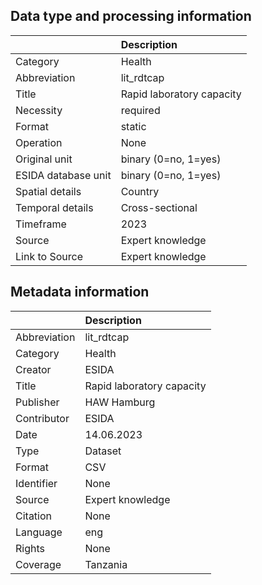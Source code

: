 ## Data type and processing information 

|                     | Description               |
|:--------------------|:--------------------------|
| Category            | Health                    |
| Abbreviation        | lit_rdtcap                |
| Title               | Rapid laboratory capacity |
| Necessity           | required                  |
| Format              | static                    |
| Operation           | None                      |
| Original unit       | binary (0=no, 1=yes)      |
| ESIDA database unit | binary (0=no, 1=yes)      |
| Spatial details     | Country                   |
| Temporal details    | Cross-sectional           |
| Timeframe           | 2023                      |
| Source              | Expert knowledge          |
| Link to Source      | Expert knowledge          |

## Metadata information 

|              | Description               |
|:-------------|:--------------------------|
| Abbreviation | lit_rdtcap                |
| Category     | Health                    |
| Creator      | ESIDA                     |
| Title        | Rapid laboratory capacity |
| Publisher    | HAW Hamburg               |
| Contributor  | ESIDA                     |
| Date         | 14.06.2023                |
| Type         | Dataset                   |
| Format       | CSV                       |
| Identifier   | None                      |
| Source       | Expert knowledge          |
| Citation     | None                      |
| Language     | eng                       |
| Rights       | None                      |
| Coverage     | Tanzania                  |